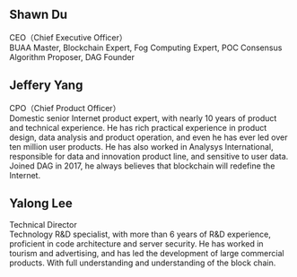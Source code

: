 ## Shawn Du

CEO（Chief Executive Officer）</br>
BUAA Master, Blockchain Expert, Fog Computing Expert, POC Consensus Algorithm Proposer, DAG Founder

## Jeffery Yang

CPO（Chief Product Officer）</br>
Domestic senior Internet product expert, with nearly 10 years of product and technical experience. He has rich practical experience in product design, data analysis and product operation, and even he has ever led over ten million user products. He has also worked in Analysys International, responsible for data and innovation product line, and sensitive to user data. Joined DAG in 2017, he always believes that blockchain will redefine the Internet.</br>

## Yalong Lee

Technical Director</br>
Technology R&D specialist, with more than 6 years of R&D experience, proficient in code architecture and server security. He has worked in tourism and advertising, and has led the development of large commercial products. With full understanding and understanding of the block chain.</br>
